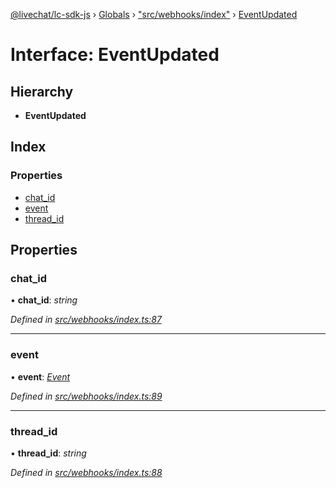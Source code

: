 [@livechat/lc-sdk-js](../README.md) › [Globals](../globals.md) › ["src/webhooks/index"](../modules/_src_webhooks_index_.md) › [EventUpdated](_src_webhooks_index_.eventupdated.md)

# Interface: EventUpdated

## Hierarchy

* **EventUpdated**

## Index

### Properties

* [chat_id](_src_webhooks_index_.eventupdated.md#chat_id)
* [event](_src_webhooks_index_.eventupdated.md#event)
* [thread_id](_src_webhooks_index_.eventupdated.md#thread_id)

## Properties

###  chat_id

• **chat_id**: *string*

*Defined in [src/webhooks/index.ts:87](https://github.com/livechat/lc-sdk-js/blob/61db942/src/webhooks/index.ts#L87)*

___

###  event

• **event**: *[Event](../modules/_src_objects_index_.md#event)*

*Defined in [src/webhooks/index.ts:89](https://github.com/livechat/lc-sdk-js/blob/61db942/src/webhooks/index.ts#L89)*

___

###  thread_id

• **thread_id**: *string*

*Defined in [src/webhooks/index.ts:88](https://github.com/livechat/lc-sdk-js/blob/61db942/src/webhooks/index.ts#L88)*
